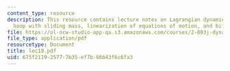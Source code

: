 ```yaml
---
content_type: resource
description: This resource contains lecture notes on Lagrangian dynamics, a spinning
  hoop with sliding mass, linearization of equations of motion, and bifurcations.
file: https://ol-ocw-studio-app-qa.s3.amazonaws.com/courses/2-003j-dynamics-and-control-i-spring-2007/675f211925777b35ef7b66b43f6c6fa3_lec19.pdf
file_type: application/pdf
resourcetype: Document
title: lec19.pdf
uid: 675f2119-2577-7b35-ef7b-66b43f6c6fa3
---
```

